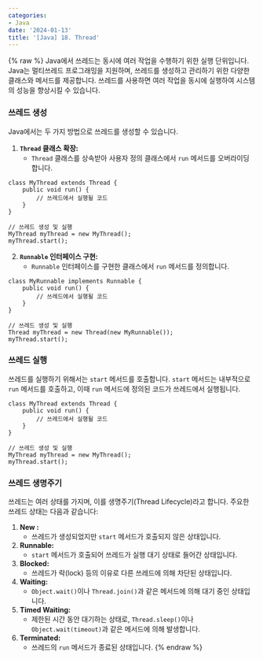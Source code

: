 ```yaml
---
categories:
- Java
date: '2024-01-13'
title: '[Java] 18. Thread'
---
```


{% raw %}
Java에서 쓰레드는 동시에 여러 작업을 수행하기 위한 실행 단위입니다. Java는 멀티쓰레드 프로그래밍을 지원하며, 쓰레드를 생성하고 관리하기 위한 다양한 클래스와 메서드를 제공합니다. 쓰레드를 사용하면 여러 작업을 동시에 실행하여 시스템의 성능을 향상시킬 수 있습니다.

### 쓰레드 생성
Java에서는 두 가지 방법으로 쓰레드를 생성할 수 있습니다.

1. **`Thread` 클래스 확장:**
    -   `Thread` 클래스를 상속받아 사용자 정의 클래스에서 `run` 메서드를 오버라이딩합니다.
```
class MyThread extends Thread {
    public void run() {
        // 쓰레드에서 실행될 코드
    }
}

// 쓰레드 생성 및 실행
MyThread myThread = new MyThread();
myThread.start();
```
    
2. **`Runnable` 인터페이스 구현:**
    - `Runnable` 인터페이스를 구현한 클래스에서 `run` 메서드를 정의합니다.
    
```
class MyRunnable implements Runnable {
    public void run() {
        // 쓰레드에서 실행될 코드
    }
}

// 쓰레드 생성 및 실행
Thread myThread = new Thread(new MyRunnable());
myThread.start();
```

### 쓰레드 실행
쓰레드를 실행하기 위해서는 `start` 메서드를 호출합니다. `start` 메서드는 내부적으로 `run` 메서드를 호출하고, 이때 `run` 메서드에 정의된 코드가 쓰레드에서 실행됩니다.

```
class MyThread extends Thread {
    public void run() {
        // 쓰레드에서 실행될 코드
    }
}

// 쓰레드 생성 및 실행
MyThread myThread = new MyThread();
myThread.start();
```

### 쓰레드 생명주기
쓰레드는 여러 상태를 가지며, 이를 생명주기(Thread Lifecycle)라고 합니다. 주요한 쓰레드 상태는 다음과 같습니다:

1. **New :**
    - 쓰레드가 생성되었지만 `start` 메서드가 호출되지 않은 상태입니다.
2. **Runnable:**
    - `start` 메서드가 호출되어 쓰레드가 실행 대기 상태로 들어간 상태입니다.
3. **Blocked:**
    - 쓰레드가 락(lock) 등의 이유로 다른 쓰레드에 의해 차단된 상태입니다.
4. **Waiting:**
    - `Object.wait()`이나 `Thread.join()`과 같은 메서드에 의해 대기 중인 상태입니다.
5. **Timed Waiting:**
    - 제한된 시간 동안 대기하는 상태로, `Thread.sleep()`이나 `Object.wait(timeout)`과 같은 메서드에 의해 발생합니다.
6. **Terminated:**
    - 쓰레드의 `run` 메서드가 종료된 상태입니다.
{% endraw %}